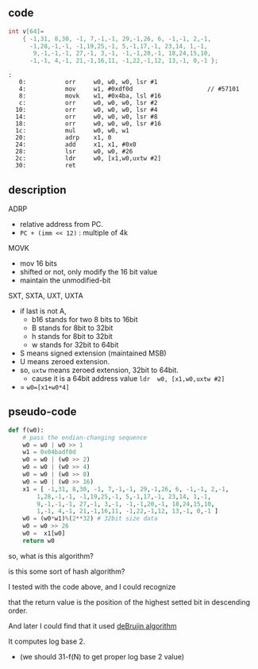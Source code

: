 ## code
```C
int v[64]=
	{ -1,31, 8,30, -1, 7,-1,-1, 29,-1,26, 6, -1,-1, 2,-1,
	  -1,28,-1,-1, -1,19,25,-1, 5,-1,17,-1, 23,14, 1,-1,
	   9,-1,-1,-1, 27,-1, 3,-1, -1,-1,20,-1, 18,24,15,10,
	  -1,-1, 4,-1, 21,-1,16,11, -1,22,-1,12, 13,-1, 0,-1 };
```
```arm
:
   0:           orr     w0, w0, w0, lsr #1
   4:           mov     w1, #0xdf0d                     // #57101
   8:           movk    w1, #0x4ba, lsl #16
   c:           orr     w0, w0, w0, lsr #2
  10:           orr     w0, w0, w0, lsr #4
  14:           orr     w0, w0, w0, lsr #8
  18:           orr     w0, w0, w0, lsr #16
  1c:           mul     w0, w0, w1
  20:           adrp    x1, 0 
  24:           add     x1, x1, #0x0
  28:           lsr     w0, w0, #26
  2c:           ldr     w0, [x1,w0,uxtw #2]
  30:           ret
```

## description

ADRP
- relative address from PC.
- `PC + (imm << 12)` : multiple of 4k 

MOVK
- mov 16 bits
- shifted or not, only modify the 16 bit value
- maintain the unmodified-bit

SXT, SXTA, UXT, UXTA
- if last is not A,
    - b16 stands for two 8 bits to 16bit
    - B stands for 8bit to 32bit
    - h stands for 8bit to 32bit
    - w stands for 32bit to 64bit
- S means signed extension (maintained MSB)
- U means zeroed extension.
- so, `uxtw` means zeroed extension, 32bit to 64bit.
  - cause it is a 64bit address value 
`ldr  w0, [x1,w0,uxtw #2]`
- = `w0=[x1+w0*4]`

## pseudo-code
```python
def f(w0):
    # pass the endian-changing sequence
    w0 = w0 | w0 >> 1
    w1 = 0x04badf0d
    w0 = w0 | (w0 >> 2)
    w0 = w0 | (w0 >> 4)
    w0 = w0 | (w0 >> 8)
    w0 = w0 | (w0 >> 16)
    x1 = [ -1,31, 8,30, -1, 7,-1,-1, 29,-1,26, 6, -1,-1, 2,-1,
        1,28,-1,-1, -1,19,25,-1, 5,-1,17,-1, 23,14, 1,-1,
        9,-1,-1,-1, 27,-1, 3,-1, -1,-1,20,-1, 18,24,15,10,
        1,-1, 4,-1, 21,-1,16,11, -1,22,-1,12, 13,-1, 0,-1 ]
    w0 = (w0*w1)%(2**32) # 32bit size data
    w0 = w0 >> 26
    w0 =  x1[w0]
    return w0
```
so, what is this algorithm?

is this some sort of hash algorithm?

I tested with the code above, and I could recognize

that the return value is the position of the highest setted bit in descending order.

And later I could find that it used [deBrujin algorithm](http://supertech.csail.mit.edu/papers/debruijn.pdf)

It computes log base 2. 
- (we should 31-f(N) to get proper log base 2 value)
